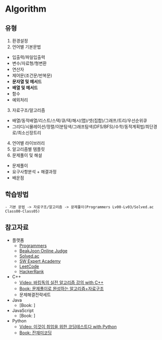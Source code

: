 # Algorithm

## 유형
1) 환경설정
2) 언어별 기본문법
  - 입출력/파일입출력
  - 변수/자료형/형변환
  - 연산자
  - 제어문(조건문/반복문)
  - **문자열 및 메서드**
  - **배열 및 메서드**
  - 함수
  - 예외처리
3) 자료구조/알고리즘
  - 배열/동적배열/리스트/스택/큐/덱/해시(맵)/셋(집합)/그래프/트리/우선순위큐
  - 그리디/시뮬레이션/정렬/이분탐색/그래프탐색(DFS/BFS)/수학/동적계획법/최단경로/최소신장트리
4) 언어별 라이브러리
5) 알고리즘별 템플릿
6) 문제풀이 및 해설
  - 문제풀이
  - 요구사항분석 + 해결과정
  - 배운점

## 학습방법
```
- 기본 문법 -> 자료구조/알고리즘 -> 문제풀이(Programmers Lv00-Lv03/Solved.ac Class00-Class05)
```

## 참고자료
- 플랫폼
  - [Programmers](https://school.programmers.co.kr/learn/challenges?order=recent&levels=1&languages=javascript)
  - [BeakJoon Online Judge](https://www.acmicpc.net/)
  - [Solved.ac](https://solved.ac/)
  - [SW Expert Academy](https://swexpertacademy.com/main/main.do)
  - [LeetCode](https://leetcode.com/problemset/)
  - [HackerRank](https://www.hackerrank.com/dashboard)
- C++
  - [Video: 바킹독의 실전 알고리즘 강의 with C++](https://www.youtube.com/playlist?list=PLtqbFd2VIQv4O6D6l9HcD732hdrnYb6CY)
  - [Book: 문제풀이로 완성하는 알고리즘+자료구조](https://product.kyobobook.co.kr/detail/S000214420933)
  - 문제해결전략세트
- Java
  - [Book: ]
- JavaScript
  - [Book: ]
- Python
  - [Video: 이것이 취업을 위한 코딩테스트다 with Python](https://www.youtube.com/playlist?list=PLRx0vPvlEmdAghTr5mXQxGpHjWqSz0dgC)
  - [Book: 잔재미코딩](https://www.fun-coding.org/post/funcodingcodes.html)
